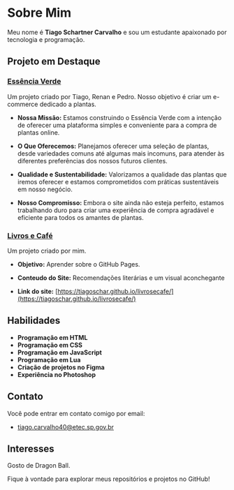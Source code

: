 # Sobre Mim

Meu nome é **Tiago Schartner Carvalho** e sou um estudante apaixonado por tecnologia e programação.

## Projeto em Destaque

### [Essência Verde](https://github.com/delsschoolaccount/EssenciaVerde)
Um projeto criado por Tiago, Renan e Pedro. Nosso objetivo é criar um e-commerce dedicado a plantas.

- **Nossa Missão:**   Estamos construindo o Essência Verde com a intenção de oferecer uma plataforma simples e conveniente para a compra de plantas online.

- **O Que Oferecemos:**  Planejamos oferecer uma seleção de plantas, desde variedades comuns até algumas mais incomuns, para atender às diferentes preferências dos nossos futuros clientes.

- **Qualidade e Sustentabilidade:**  Valorizamos a qualidade das plantas que iremos oferecer e estamos comprometidos com práticas sustentáveis em nosso negócio.

- **Nosso Compromisso:**  Embora o site ainda não esteja perfeito, estamos trabalhando duro para criar uma experiência de compra agradável e eficiente para todos os amantes de plantas.

### [Livros e Café](https://github.com/Tiagoschar/livrosecafe)
Um projeto criado por mim.

- **Objetivo:**  Aprender sobre o GitHub Pages.

- **Conteudo do Site:**  Recomendações literárias e um visual aconchegante

- **Link do site:**  [https://tiagoschar.github.io/livrosecafe/](https://tiagoschar.github.io/livrosecafe/)


## Habilidades

- **Programação em HTML** 
- **Programação em CSS** 
- **Programação em JavaScript** 
- **Programação em Lua**
- **Criação de projetos no Figma** 
- **Experiência no Photoshop** 

## Contato

Você pode entrar em contato comigo por email:

- tiago.carvalho40@etec.sp.gov.br


## Interesses

Gosto de Dragon Ball.

Fique à vontade para explorar meus repositórios e projetos no GitHub!

